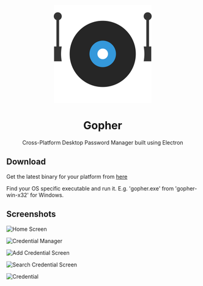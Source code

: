 <p align="center">
  <img title="a title" alt="Gopher Logo" width="256" src="https://raw.githubusercontent.com/HusnainTaj/Gopher/main/icons/png/512x512.png">
</p>

<h1 align="center">Gopher</h1>
<p align="center">Cross-Platform Desktop Password Manager built using Electron</p>

## Download
Get the latest binary for your platform from [here](https://github.com/HusnainTaj/Gopher/releases/latest)

Find your OS specific executable and run it. E.g. 'gopher.exe' from 'gopher-win-x32' for Windows.

## Screenshots

![Home Screen](https://github.com/HusnainTaj/Gopher/assets/85726252/ce96da73-1f39-43c4-9015-7684cf8d51a2)

![Credential Manager](https://github.com/HusnainTaj/Gopher/assets/85726252/d7ac0404-f5db-4b09-806e-652157889950)

![Add Credential Screen](https://github.com/HusnainTaj/Gopher/assets/85726252/69f191e2-3e3f-4666-b731-a767e5a80cc4)

![Search Credential Screen](https://github.com/HusnainTaj/Gopher/assets/85726252/f8c9e43b-632a-409e-ba43-54d842dffa2f)

![Credential](https://github.com/HusnainTaj/Gopher/assets/85726252/0a1d2bdf-fa22-406a-9c0c-c1fe1e95da11)
